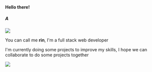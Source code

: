 **Hello there!**
<h5>A</h5>

![](https://i.pinimg.com/originals/df/ea/ef/dfeaef14270d7418b9c7960d279753f9.gif)

You can call me **rin**,
I'm a full stack web developer

I'm currently doing some projects to improve my skills, I hope we can collaborate to do some projects together

![](https://komarev.com/ghpvc/?username=your-github-R1N-NY44&color=14e0e0&style=flat-square)



